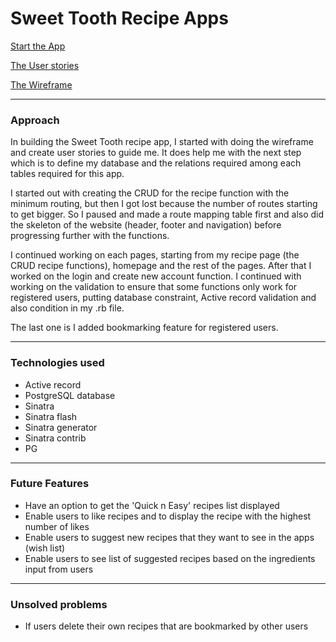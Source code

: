 # Sweet Tooth Recipe Apps

[Start the App](https://pacific-anchorage-41748.herokuapp.com/)

[The User stories](https://github.com/fionajessica23/project2_app/blob/master/user_stories.txt)

[The Wireframe](https://github.com/fionajessica23/project2_app/blob/master/wireframe_and_route_map.zip)

---
### Approach

In building the Sweet Tooth recipe app, I started with doing the wireframe and create user stories to guide me. It does help me with the next step which is to define my database and the relations required among each tables required for this app.

I started out with creating the CRUD for the recipe function with the minimum routing, but then I got lost because the number of routes starting to get bigger. So I paused and made a route mapping table first and also did the skeleton of the website (header, footer and navigation) before progressing further with the functions.

I continued working on each pages, starting from my recipe page (the CRUD recipe functions), homepage and the rest of the pages. After that I worked on the login and create new account function. I continued with working on the validation to ensure that some functions only work for registered users, putting database constraint, Active record validation and also condition in my .rb file.

The last one is I added bookmarking feature for registered users.

---

### Technologies used

* Active record
* PostgreSQL database
* Sinatra
* Sinatra flash
* Sinatra generator
* Sinatra contrib
* PG


---

### Future Features

* Have an option to get the 'Quick n Easy' recipes list displayed
* Enable users to like recipes and to display the recipe with the highest number of likes
* Enable users to suggest new recipes that they want to see in the apps (wish list)
* Enable users to see list of suggested recipes based on the ingredients input from users

---

### Unsolved problems

* If users delete their own recipes that are bookmarked by other users  
